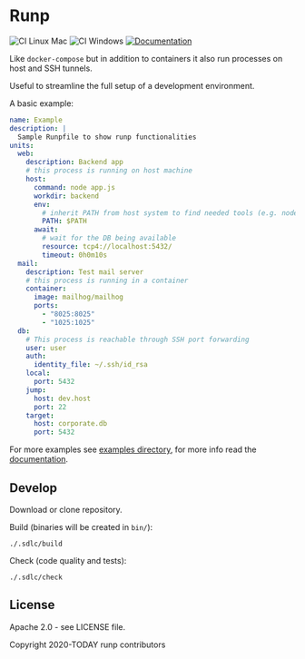 # Runp

![CI Linux Mac](https://github.com/enr/runp/workflows/CI%20Linux%20Mac/badge.svg)
![CI Windows](https://github.com/enr/runp/workflows/CI%20Windows/badge.svg)
[![Documentation](https://img.shields.io/badge/Website-Documentation-orange)](https://enr.github.io/runp/)

Like `docker-compose` but in addition to containers it also run processes on host and SSH tunnels.

Useful to streamline the full setup of a development environment.

A basic example:

```yaml
name: Example
description: |
  Sample Runpfile to show runp functionalities
units:
  web:
    description: Backend app
    # this process is running on host machine
    host:
      command: node app.js
      workdir: backend
      env:
        # inherit PATH from host system to find needed tools (e.g. node)
        PATH: $PATH
      await:
        # wait for the DB being available
        resource: tcp4://localhost:5432/
        timeout: 0h0m10s
  mail:
    description: Test mail server
    # this process is running in a container
    container:
      image: mailhog/mailhog
      ports:
        - "8025:8025"
        - "1025:1025"
  db:
    # This process is reachable through SSH port forwarding
    user: user
    auth:
      identity_file: ~/.ssh/id_rsa
    local:
      port: 5432
    jump:
      host: dev.host
      port: 22
    target:
      host: corporate.db
      port: 5432
```

For more examples see [examples directory](examples/), 
for more info read the [documentation](https://enr.github.io/runp/).


## Develop

Download or clone repository.

Build (binaries will be created in `bin/`):

```
./.sdlc/build
```

Check (code quality and tests):

```
./.sdlc/check
```


## License

Apache 2.0 - see LICENSE file.

Copyright 2020-TODAY runp contributors
